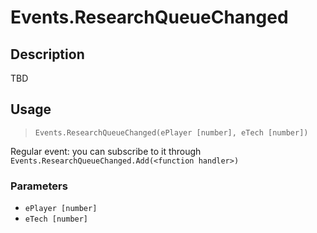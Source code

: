 # Events.ResearchQueueChanged
## Description
TBD

## Usage
> `Events.ResearchQueueChanged(ePlayer [number], eTech [number])`

Regular event: you can subscribe to it through `Events.ResearchQueueChanged.Add(<function handler>)`

### Parameters
- `ePlayer [number]`
- `eTech [number]`